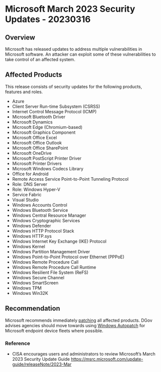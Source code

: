 # Microsoft March 2023 Security Updates - 20230316

## Overview

Microsoft has released updates to address multiple vulnerabilities in Microsoft software. An attacker can exploit some of these vulnerabilities to take control of an affected system.

## Affected Products

This release consists of security updates for the following products, features and roles.

- Azure
- Client Server Run-time Subsystem (CSRSS)
- Internet Control Message Protocol (ICMP)
- Microsoft Bluetooth Driver
- Microsoft Dynamics
- Microsoft Edge (Chromium-based)
- Microsoft Graphics Component
- Microsoft Office Excel
- Microsoft Office Outlook
- Microsoft Office SharePoint
- Microsoft OneDrive
- Microsoft PostScript Printer Driver
- Microsoft Printer Drivers
- Microsoft Windows Codecs Library
- Office for Android
- Remote Access Service Point-to-Point Tunneling Protocol
- Role: DNS Server
- Role: Windows Hyper-V
- Service Fabric
- Visual Studio
- Windows Accounts Control
- Windows Bluetooth Service
- Windows Central Resource Manager
- Windows Cryptographic Services
- Windows Defender
- Windows HTTP Protocol Stack
- Windows HTTP.sys
- Windows Internet Key Exchange (IKE) Protocol
- Windows Kernel
- Windows Partition Management Driver
- Windows Point-to-Point Protocol over Ethernet (PPPoE)
- Windows Remote Procedure Call
- Windows Remote Procedure Call Runtime
- Windows Resilient File System (ReFS)
- Windows Secure Channel
- Windows SmartScreen
- Windows TPM
- Windows Win32K

## Recommendation

Microsoft recommends immediately [patching](https://msrc.microsoft.com/update-guide/releaseNote/2023-Mar) all affected products. DGov advises agencies should move towards using [Windows Autopatch](https://learn.microsoft.com/en-us/windows/deployment/windows-autopatch/overview/windows-autopatch-overview) for Microsoft endpoint device fleets where possible.

### Reference

- CISA encourages users and administrators to review Microsoft’s March 2023 Security Update Guide <https://msrc.microsoft.com/update-guide/releaseNote/2023-Mar>
